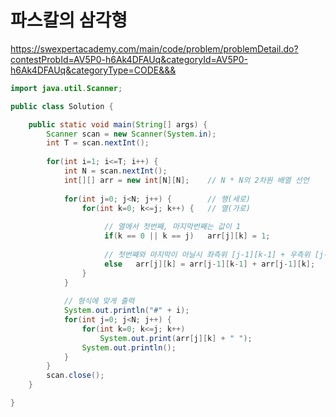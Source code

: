 # 파스칼의 삼각형
https://swexpertacademy.com/main/code/problem/problemDetail.do?contestProbId=AV5P0-h6Ak4DFAUq&categoryId=AV5P0-h6Ak4DFAUq&categoryType=CODE&&&
```java
import java.util.Scanner;

public class Solution {

	public static void main(String[] args) {
		Scanner scan = new Scanner(System.in);
		int T = scan.nextInt();
		
		for(int i=1; i<=T; i++) {
			int N = scan.nextInt();
			int[][] arr = new int[N][N];	// N * N의 2차원 배열 선언
			
			for(int j=0; j<N; j++) {		// 행(세로)
				for(int k=0; k<=j; k++) {	// 열(가로)
					
					 // 열에서 첫번째, 마지막번째는 값이 1
					 if(k == 0 || k == j)	arr[j][k] = 1;
					 
					 // 첫번째와 마지막이 아닐시 좌측위 [j-1][k-1] + 우측위 [j-1][k] 를 더한다.
					 else 	arr[j][k] = arr[j-1][k-1] + arr[j-1][k];		
				}
			}
			
			// 형식에 맞게 출력
			System.out.println("#" + i);
			for(int j=0; j<N; j++) {
				for(int k=0; k<=j; k++) 
					System.out.print(arr[j][k] + " ");
				System.out.println();
			}
		}
		scan.close();
	}

}

```
